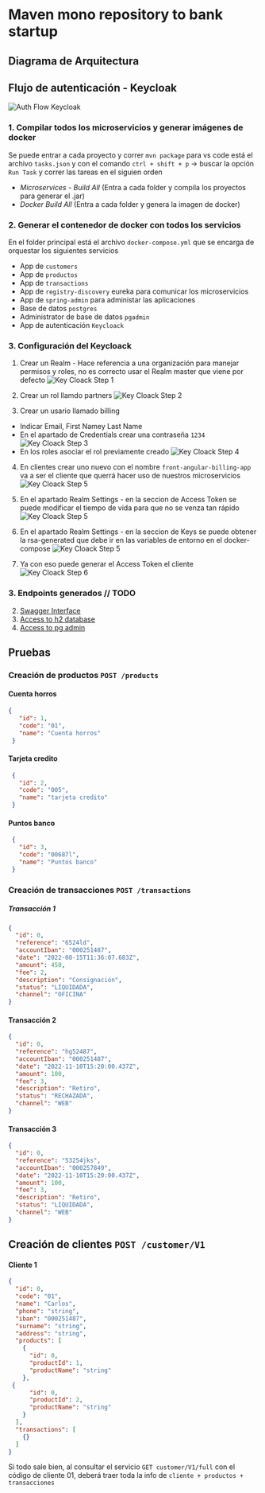# Maven mono repository to bank startup

## Diagrama de Arquitectura

## Flujo de autenticación - Keycloak

![Auth Flow Keycloak](imgs/auth-flow-keycloak.png)

### 1. Compilar todos los microservicios y generar imágenes de docker
Se puede entrar a cada proyecto y correr ```mvn package``` para vs code está el archivo ```tasks.json``` y con el comando ```ctrl + shift + p``` -> buscar la opción ```Run Task``` y correr las tareas en el siguien orden

- *Microservices - Build All* (Entra a cada folder y compila los proyectos para generar el .jar)
- *Docker Build All* (Entra a cada folder y genera la imagen de docker)

### 2. Generar el contenedor de docker con todos los servicios
En el folder principal está el archivo ```docker-compose.yml``` que se encarga de orquestar los siguientes servicios

- App de ```customers```
- App de ```productos```
- App de ```transactions```
- App de ```registry-discovery``` eureka para comunicar los microservicios
- App de ```spring-admin``` para administar las aplicaciones
- Base de datos ```postgres```
- Administrator de base de datos ```pgadmin```
- App de autenticación ```Keycloack```

### 3. Configuración del Keycloack
1. Crear un Realm - Hace referencia a una organización para manejar permisos y roles, no es correcto usar el Realm master que viene por defecto
![Key Cloack Step 1](imgs/keycloack-step1.png)


2. Crear un rol llamdo partners
![Key Cloack Step 2](imgs/keycloack-step2.png)

3. Crear un usario llamado billing
- Indicar Email, First Namey Last Name
- En el apartado de Credentials crear una contraseña ```1234```
![Key Cloack Step 3](imgs/keycloack-step3.png)
- En los roles asociar el rol previamente creado
![Key Cloack Step 4](imgs/keycloack-step4.png)

4. En clientes crear uno nuevo con el nombre ``front-angular-billing-app`` va a ser el cliente que querrá hacer uso de nuestros microservicios
![Key Cloack Step 5](imgs/keycloack-step5.png)

5. En el apartado Realm Settings - en la seccion de Access Token se puede modificar el tiempo de vida para que no se venza tan rápido
![Key Cloack Step 5](imgs/keycloack-step7.png)

6. En el apartado Realm Settings - en la seccion de Keys se puede obtener la rsa-generated que debe ir en las variables de entorno en el docker-compose
![Key Cloack Step 5](imgs/keycloack-step8.png)

7. Ya con eso puede generar el Access Token el cliente
![Key Cloack Step 6](imgs/keycloack-step6.png)


### 3. Endpoints generados // TODO
2. [Swagger Interface](http://localhost:8081/swagger-ui)
2. [Access to h2 database](http://localhost:8081/h2-console/)
2. [Access to pg admin](http://localhost:80)

## Pruebas

### Creación de productos ```POST /products```

#### Cuenta horros
 ```json
 {
    "id": 1,
    "code": "01",
    "name": "Cuenta horros"
  }
```
#### Tarjeta credito
 ```json
  {
    "id": 2,
    "code": "005",
    "name": "tarjeta credito"
  }
```
#### Puntos banco
 ```json
  {
    "id": 3,
    "code": "00687l",
    "name": "Puntos banco"
  }
```

### Creación de transacciones ```POST /transactions```

##### Transacción 1
```json
{
  "id": 0,
  "reference": "6524ld",
  "accountIban": "000251487",
  "date": "2022-08-15T11:36:07.683Z",
  "amount": 450,
  "fee": 2,
  "description": "Consignación",
  "status": "LIQUIDADA",
  "channel": "OFICINA"
}
```
#### Transacción 2
```json
{
  "id": 0,
  "reference": "hg52487",
  "accountIban": "000251487",
  "date": "2022-11-10T15:20:00.437Z",
  "amount": 100,
  "fee": 3,
  "description": "Retiro",
  "status": "RECHAZADA",
  "channel": "WEB"
}
```
#### Transacción 3
```json
{
  "id": 0,
  "reference": "53254jks",
  "accountIban": "000257849",
  "date": "2022-11-10T15:20:00.437Z",
  "amount": 100,
  "fee": 3,
  "description": "Retiro",
  "status": "LIQUIDADA",
  "channel": "WEB"
}
```

## Creación de clientes  ```POST /customer/V1```
#### Cliente 1
```json
{
  "id": 0,
  "code": "01",
  "name": "Carlos",
  "phone": "string",
  "iban": "000251487",
  "surname": "string",
  "address": "string",
  "products": [
    {
      "id": 0,
      "productId": 1,
      "productName": "string"
    },
 {
      "id": 0,
      "productId": 2,
      "productName": "string"
    }
  ],
  "transactions": [
    {}
  ]
}
```

Si todo sale bien, al consultar el servicio ```GET customer/V1/full``` con el código de cliente 01, deberá traer toda la info de ```cliente + productos + transacciones```


